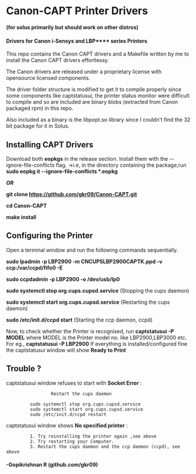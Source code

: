 # Canon-CAPT Printer Drivers
**(for solus primarily but should work on other distros)**

#### Drivers for Canon i-Sensys and LBP**** series Printers

This repo contains the Canon CAPT drivers and a Makefile written by me to install the Canon CAPT drivers effortlessy.

The Canon drivers are released under a proprietary license with opensource licensed components.

The driver folder structure is modified to get it to compile properly since some components like captstatusui, the printer status monitor were difficult to compile and so are included are binary blobs (extracted from Canon packaged rpm) in this repo.

Also included as a binary is the libpopt.so library since I couldn't find the 32 bit package for it in Solus.

## Installing CAPT Drivers

 Download both __eopkgs__ in the release section. Install them with the --ignore-file-conflicts flag.
 →i.e, in the directory containing the package,run __sudo eopkg it --ignore-file-conflicts *.eopkg__
      
***OR***

__git clone https://github.com/gkr09/Canon-CAPT.git__

__cd Canon-CAPT__

__make install__

## Configuring the Printer

Open a terminal window and run the following commands sequentially.

__sudo lpadmin -p LBP2900 -m CNCUPSLBP2900CAPTK.ppd -v ccp:/var/ccpd/fifo0 -E__

__sudo ccpdadmin -p LBP2900 -o /dev/usb/lp0__

__sudo systemctl stop org.cups.cupsd.service__     (Stopping the cups daemon)

__sudo systemctl start org.cups.cupsd.service__    (Restarting the cups daemon)

__sudo /etc/init.d/ccpd start__                    (Starting the ccp daemon, ccpd)

Now, to check whether the Printer is recognised, run __captstatusui -P MODEL__ where MODEL is the Printer model no. like LBP2900,LBP3000 etc.
For eg., __captstatusui -P LBP2900__
If everything is installed/configured fine the captstatusui window will show __Ready to Print__

## Trouble ?

captstatusui window refuses to start with  __Socket Error__ : 

                     Restart the cups daemon
             
             sudo systemctl stop org.cups.cupsd.service
             sudo systemctl start org.cups.cupsd.service
             sudo /etc/init.d/ccpd restart
             
captstatusui window shows __No specified printer__ :

             1. Try reinstalling the printer again ,see above
             2. Try restarting your Computer.
             3. Restart the cups daemon and the ccp daemon (ccpd), see above

#### -Gopikrishnan R (github.com/gkr09)
